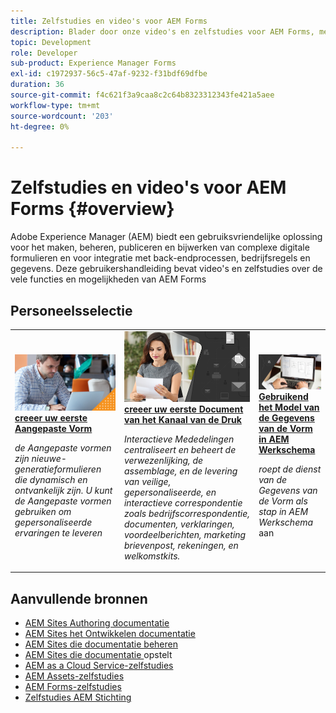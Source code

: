 ```yaml
---
title: Zelfstudies en video's voor AEM Forms
description: Blader door onze video's en zelfstudies voor AEM Forms, met bronnen en documentatie om uw vragen te beantwoorden.
topic: Development
role: Developer
sub-product: Experience Manager Forms
exl-id: c1972937-56c5-47af-9232-f31bdf69dfbe
duration: 36
source-git-commit: f4c621f3a9caa8c2c64b8323312343fe421a5aee
workflow-type: tm+mt
source-wordcount: '203'
ht-degree: 0%

---
```


# Zelfstudies en video&#39;s voor AEM Forms {#overview}

Adobe Experience Manager (AEM) biedt een gebruiksvriendelijke oplossing voor het maken, beheren, publiceren en bijwerken van complexe digitale formulieren en voor integratie met back-endprocessen, bedrijfsregels en gegevens. Deze gebruikershandleiding bevat video&#39;s en zelfstudies over de vele functies en mogelijkheden van AEM Forms


<div id="recs-overview-body-1"></div>
<div id="recs-overview-body-2"></div>
<div id="recs-overview-body-3"></div>
<div id="recs-overview-body-4"></div>
<div id="recs-overview-body-5"></div>
<div id="recs-overview-body-6"></div>

<div id="staff-picks-section">

## Personeelsselectie

<table>
<tr>
  <td>
    <a href="./creating-your-first-adaptive-form/introduction-and-setup.md">
      <img alt="Uw eerste adaptieve formulier maken" src="./assets/afhero.png" />
    </a>
    <div>
      <a href="./creating-your-first-adaptive-form/introduction-and-setup.md">
    <strong> creeer uw eerste Aangepaste Vorm </strong>
    </a>
    </div>
    <p>
    <em> de Aangepaste vormen zijn nieuwe-generatieformulieren die dynamisch en ontvankelijk zijn. U kunt de Aangepaste vormen gebruiken om gepersonaliseerde ervaringen te leveren </em>
    <p>
  </td>
   <td>
    <a href="./ic-print-channel-tutorial/introduction.md">
      <img alt="Uw eerste afdrukkanaaldocument maken" src="./assets/correspondence-management1.png" />
    </a>
    <div>
      <a href="./ic-print-channel-tutorial/introduction.md">
    <strong> creeer uw eerste Document van het Kanaal van de Druk </strong>
    </a>
    </div>
    <p>
    <em> Interactieve Mededelingen centraliseert en beheert de verwezenlijking, de assemblage, en de levering van veilige, gepersonaliseerde, en interactieve correspondentie zoals bedrijfscorrespondentie, documenten, verklaringen, voordeelberichten, marketing brievenpost, rekeningen, en welkomstkits. </em>
    <p>
  </td>
  <td>
    <a href="./adaptive-forms/form-data-model-service-as-step-in-workflow-video-use.md">
      <img alt="Formuliergegevensmodel gebruiken in AEM workflow" src="./assets/fdmlogo.png" />
    </a>
    <div>
      <a href="./adaptive-forms/form-data-model-service-as-step-in-workflow-video-use.md">
    <strong> Gebruikend het Model van de Gegevens van de Vorm in AEM Werkschema </strong>
    </a>
    </div>
    <p>
    <em> roept de dienst van de Gegevens van de Vorm als stap in AEM Werkschema </em> aan
    <p>
  </td>
</tr>
</table>

</div>


## Aanvullende bronnen

* [ AEM Sites Authoring documentatie ](https://experienceleague.adobe.com/docs/experience-manager-65/authoring/home.html?lang=nl-NL)
* [ AEM Sites het Ontwikkelen documentatie ](https://experienceleague.adobe.com/docs/experience-manager-65/developing/home.html?lang=nl-NL)
* [ AEM Sites die documentatie beheren ](https://experienceleague.adobe.com/docs/experience-manager-65/administering/home.html?lang=nl-NL)
* [ AEM Sites die documentatie ](https://experienceleague.adobe.com/docs/experience-manager-65/deploying/home.html?lang=nl-NL) opstelt
* [AEM as a Cloud Service-zelfstudies](/help/cloud-service/overview.md)
* [AEM Assets-zelfstudies](/help/assets/overview.md)
* [AEM Forms-zelfstudies](/help/forms/overview.md)
* [Zelfstudies AEM Stichting](/help/foundation/overview.md)
